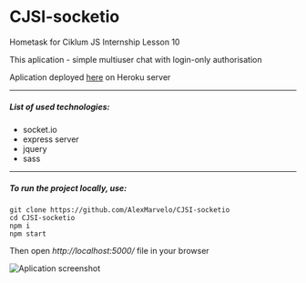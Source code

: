 # CJSI-socketio
Hometask for Ciklum JS Internship Lesson 10

This aplication - simple multiuser chat with login-only authorisation

Aplication deployed [here](https://open-socket-chat.herokuapp.com/) on Heroku server

---

##### List of used technologies:
- socket.io
- express server
- jquery
- sass

---

##### To run the project locally, use:
```
git clone https://github.com/AlexMarvelo/CJSI-socketio
cd CJSI-socketio
npm i
npm start
```
Then open *http://localhost:5000/* file in your browser

![Aplication screenshot](http://heyalex.xyz/static/img/screenshot-socketio-chat.png)
